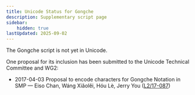 ```yaml
---
title: Unicode Status for Gongche
description: Supplementary script page
sidebar:
    hidden: true
lastUpdated: 2025-09-02
---
```


The Gongche script is not yet in Unicode. 

One proposal for its inclusion has been submitted to the Unicode Technical Committee and WG2:

- 2017-04-03 Proposal to encode characters for Gongche Notation in SMP — Eiso Chan, Wáng Xiǎolěi, Hóu Lè, Jerry You ([L2/17-087](http://www.unicode.org/cgi-bin/GetMatchingDocs.pl?L2/17-087))

[comment]: # (end of intro)

[comment]: # (start of blocks)



[comment]: # (end of blocks)

[comment]: # (start of chars)



[comment]: # (end of chars)

[comment]: # (start of rest)


